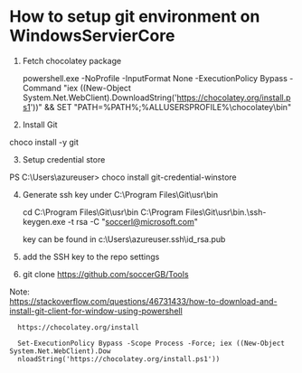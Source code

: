 # How to setup git environment on WindowsServierCore


1. Fetch chocolatey package 

      powershell.exe -NoProfile -InputFormat None -ExecutionPolicy Bypass -Command "iex ((New-Object System.Net.WebClient).DownloadString('https://chocolatey.org/install.ps1'))" && SET "PATH=%PATH%;%ALLUSERSPROFILE%\chocolatey\bin"

2. Install Git

  choco install -y git

3. Setup credential store

  PS C:\Users\azureuser> choco install git-credential-winstore

4. Generate ssh key under C:\Program Files\Git\usr\bin
 
    cd C:\Program Files\Git\usr\bin
    C:\Program Files\Git\usr\bin\.\ssh-keygen.exe -t rsa -C "soccerl@microsoft.com"
   
    key can be found in c:\Users\azureuser\.ssh\id_rsa.pub

 5. add the SSH key to the repo settings
   
 6. git clone https://github.com/soccerGB/Tools



Note:   
      https://stackoverflow.com/questions/46731433/how-to-download-and-install-git-client-for-window-using-powershell

      https://chocolatey.org/install

      Set-ExecutionPolicy Bypass -Scope Process -Force; iex ((New-Object System.Net.WebClient).Dow
      nloadString('https://chocolatey.org/install.ps1'))
